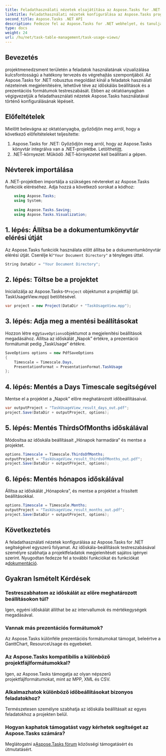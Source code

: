 ```yaml
---
title: Feladathasználati nézetek elsajátítása az Aspose.Tasks for .NET-ben
linktitle: Feladathasználati nézetek konfigurálása az Aspose.Tasks programban
second_title: Aspose.Tasks .NET API
description: Fedezze fel az Aspose.Tasks for .NET webhelyet, és tanulja meg, hogyan konfigurálhatja a feladathasználati nézeteket. Testreszabhatja az időbeosztás beállításait, és javíthatja projektmenedzsment látványvilágát.
type: docs
weight: 24
url: /hu/net/task-table-management/task-usage-views/
---
```

## Bevezetés
projektmenedzsment területén a feladatok használatának vizualizálása kulcsfontosságú a hatékony tervezés és végrehajtás szempontjából. Az Aspose.Tasks for .NET robusztus megoldást kínál a feladatok használati nézeteinek megjelenítésére, lehetővé téve az időskálás beállítások és a prezentációs formátumok testreszabását. Ebben az oktatóanyagban végigvezetjük a feladathasználati nézetek Aspose.Tasks használatával történő konfigurálásának lépéseit.
## Előfeltételek
Mielőtt belevágna az oktatóanyagba, győződjön meg arról, hogy a következő előfeltételeket teljesítette:
1.  Aspose.Tasks for .NET: Győződjön meg arról, hogy az Aspose.Tasks könyvtár integrálva van a .NET-projektbe. Letöltheti[itt](https://releases.aspose.com/tasks/net/).
2. .NET-környezet: Működő .NET-környezetet kell beállítani a gépen.
## Névterek importálása
A .NET-projektben importálja a szükséges névtereket az Aspose.Tasks funkciók eléréséhez. Adja hozzá a következő sorokat a kódhoz:
```csharp
    using Aspose.Tasks;
    using System;
    
    using Aspose.Tasks.Saving;
    using Aspose.Tasks.Visualization;
```
## 1. lépés: Állítsa be a dokumentumkönyvtár elérési útját
 Az Aspose.Tasks funkciók használata előtt állítsa be a dokumentumkönyvtár elérési útját. Cserélje ki`"Your Document Directory"` a tényleges úttal.
```csharp
String DataDir = "Your Document Directory";
```
## 2. lépés: Töltse be a projektet
 Inicializálja az Aspose.Tasks-t`Project` objektumot a projektfájl (pl. TaskUsageView.mpp) betöltésével.
```csharp
var project = new Project(DataDir + "TaskUsageView.mpp");
```
## 3. lépés: Adja meg a mentési beállításokat
 Hozzon létre egy`SaveOptions`objektumot a megjelenítési beállítások megadásához. Állítsa az időskálát „Napok” értékre, a prezentáció formátumát pedig „TaskUsage” értékre.
```csharp
SaveOptions options = new PdfSaveOptions
{
    Timescale = Timescale.Days,
    PresentationFormat = PresentationFormat.TaskUsage
};
```
## 4. lépés: Mentés a Days Timescale segítségével
Mentse el a projektet a „Napok” előre meghatározott időbeállításaival.
```csharp
var outputProject = "TaskUsageView_result_days_out.pdf";
project.Save(DataDir + outputProject, options);
```
## 5. lépés: Mentés ThirdsOfMonths időskálával
Módosítsa az időskála beállításait „Hónapok harmadára” és mentse a projektet.
```csharp
options.Timescale = Timescale.ThirdsOfMonths;
outputProject = "TaskUsageView_result_thirdsOfMonths_out.pdf";
project.Save(DataDir + outputProject, options);
```
## 6. lépés: Mentés hónapos időskálával
Állítsa az időskálát „Hónapokra”, és mentse a projektet a frissített beállításokkal.
```csharp
options.Timescale = Timescale.Months;
outputProject = "TaskUsageView_result_months_out.pdf";
project.Save(DataDir + outputProject, options);
```
## Következtetés
A feladathasználati nézetek konfigurálása az Aspose.Tasks for .NET segítségével egyszerű folyamat. Az időskála-beállítások testreszabásával személyre szabhatja a projektfeladatok megjelenítését sajátos igényei szerint.
 Nyugodtan fedezze fel a további funkciókat és funkciókat a[dokumentáció](https://reference.aspose.com/tasks/net/).
## Gyakran Ismételt Kérdések
### Testreszabhatom az időskálát az előre meghatározott beállításokon túl?
Igen, egyéni időskálát állíthat be az intervallumok és mértékegységek megadásával.
### Vannak más prezentációs formátumok?
Az Aspose.Tasks különféle prezentációs formátumokat támogat, beleértve a GanttChart, ResourceUsage és egyebeket.
### Az Aspose.Tasks kompatibilis a különböző projektfájlformátumokkal?
Igen, az Aspose.Tasks támogatja az olyan népszerű projektfájlformátumokat, mint az MPP, XML és CSV.
### Alkalmazhatok különböző időbeállításokat bizonyos feladatokhoz?
Természetesen személyre szabhatja az időskála beállításait az egyes feladatokhoz a projekten belül.
### Hogyan kaphatok támogatást vagy kérhetek segítséget az Aspose.Tasks számára?
 Meglátogatni a[Aspose.Tasks fórum](https://forum.aspose.com/c/tasks/15) közösségi támogatásért és útmutatásért.